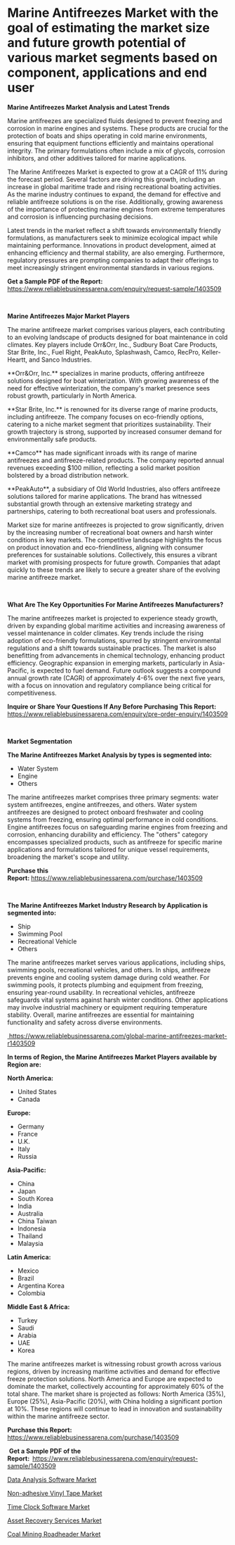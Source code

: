 <p><h1>Marine Antifreezes Market with the goal of estimating the market size and future growth potential of various market segments based on component, applications and end user</h1></p><p><strong>Marine Antifreezes Market Analysis and Latest Trends</strong></p>
<p><p>Marine antifreezes are specialized fluids designed to prevent freezing and corrosion in marine engines and systems. These products are crucial for the protection of boats and ships operating in cold marine environments, ensuring that equipment functions efficiently and maintains operational integrity. The primary formulations often include a mix of glycols, corrosion inhibitors, and other additives tailored for marine applications.</p><p>The Marine Antifreezes Market is expected to grow at a CAGR of 11% during the forecast period. Several factors are driving this growth, including an increase in global maritime trade and rising recreational boating activities. As the marine industry continues to expand, the demand for effective and reliable antifreeze solutions is on the rise. Additionally, growing awareness of the importance of protecting marine engines from extreme temperatures and corrosion is influencing purchasing decisions.</p><p>Latest trends in the market reflect a shift towards environmentally friendly formulations, as manufacturers seek to minimize ecological impact while maintaining performance. Innovations in product development, aimed at enhancing efficiency and thermal stability, are also emerging. Furthermore, regulatory pressures are prompting companies to adapt their offerings to meet increasingly stringent environmental standards in various regions.</p></p>
<p><strong>Get a Sample PDF of the Report:&nbsp;</strong> <a href="https://www.reliablebusinessarena.com/enquiry/request-sample/1403509?utm_campaign=1599&utm_medium=2&utm_source=Github&utm_content=ia&utm_term=23102024&utm_id=marine-antifreezes">https://www.reliablebusinessarena.com/enquiry/request-sample/1403509</a></p>
<p>&nbsp;</p>
<p><strong>Marine Antifreezes Major Market Players</strong></p>
<p><p>The marine antifreeze market comprises various players, each contributing to an evolving landscape of products designed for boat maintenance in cold climates. Key players include Orr&Orr, Inc., Sudbury Boat Care Products, Star Brite, Inc., Fuel Right, PeakAuto, Splashwash, Camco, RecPro, Keller-Heartt, and Sanco Industries.</p><p>**Orr&Orr, Inc.** specializes in marine products, offering antifreeze solutions designed for boat winterization. With growing awareness of the need for effective winterization, the company's market presence sees robust growth, particularly in North America.</p><p>**Star Brite, Inc.** is renowned for its diverse range of marine products, including antifreeze. The company focuses on eco-friendly options, catering to a niche market segment that prioritizes sustainability. Their growth trajectory is strong, supported by increased consumer demand for environmentally safe products.</p><p>**Camco** has made significant inroads with its range of marine antifreezes and antifreeze-related products. The company reported annual revenues exceeding $100 million, reflecting a solid market position bolstered by a broad distribution network.</p><p>**PeakAuto**, a subsidiary of Old World Industries, also offers antifreeze solutions tailored for marine applications. The brand has witnessed substantial growth through an extensive marketing strategy and partnerships, catering to both recreational boat users and professionals.</p><p>Market size for marine antifreezes is projected to grow significantly, driven by the increasing number of recreational boat owners and harsh winter conditions in key markets. The competitive landscape highlights the focus on product innovation and eco-friendliness, aligning with consumer preferences for sustainable solutions. Collectively, this ensures a vibrant market with promising prospects for future growth. Companies that adapt quickly to these trends are likely to secure a greater share of the evolving marine antifreeze market.</p></p>
<p>&nbsp;</p>
<p><strong>What Are The Key Opportunities For Marine Antifreezes Manufacturers?</strong></p>
<p><p>The marine antifreezes market is projected to experience steady growth, driven by expanding global maritime activities and increasing awareness of vessel maintenance in colder climates. Key trends include the rising adoption of eco-friendly formulations, spurred by stringent environmental regulations and a shift towards sustainable practices. The market is also benefitting from advancements in chemical technology, enhancing product efficiency. Geographic expansion in emerging markets, particularly in Asia-Pacific, is expected to fuel demand. Future outlook suggests a compound annual growth rate (CAGR) of approximately 4-6% over the next five years, with a focus on innovation and regulatory compliance being critical for competitiveness.</p></p>
<p><strong>Inquire or Share Your Questions If Any Before Purchasing This Report:</strong> <a href="https://www.reliablebusinessarena.com/enquiry/pre-order-enquiry/1403509?utm_campaign=1599&utm_medium=2&utm_source=Github&utm_content=ia&utm_term=23102024&utm_id=marine-antifreezes">https://www.reliablebusinessarena.com/enquiry/pre-order-enquiry/1403509</a></p>
<p>&nbsp;</p>
<p><strong>Market Segmentation</strong></p>
<p><strong>The Marine Antifreezes Market Analysis by types is segmented into:</strong></p>
<p><ul><li>Water System</li><li>Engine</li><li>Others</li></ul></p>
<p><p>The marine antifreezes market comprises three primary segments: water system antifreezes, engine antifreezes, and others. Water system antifreezes are designed to protect onboard freshwater and cooling systems from freezing, ensuring optimal performance in cold conditions. Engine antifreezes focus on safeguarding marine engines from freezing and corrosion, enhancing durability and efficiency. The "others" category encompasses specialized products, such as antifreeze for specific marine applications and formulations tailored for unique vessel requirements, broadening the market's scope and utility.</p></p>
<p><strong>Purchase this Report:&nbsp;</strong><a href="https://www.reliablebusinessarena.com/purchase/1403509?utm_campaign=1599&utm_medium=2&utm_source=Github&utm_content=ia&utm_term=23102024&utm_id=marine-antifreezes">https://www.reliablebusinessarena.com/purchase/1403509</a></p>
<p>&nbsp;</p>
<p><strong>The Marine Antifreezes Market Industry Research by Application is segmented into:</strong></p>
<p><ul><li>Ship</li><li>Swimming Pool</li><li>Recreational Vehicle</li><li>Others</li></ul></p>
<p><p>The marine antifreezes market serves various applications, including ships, swimming pools, recreational vehicles, and others. In ships, antifreeze prevents engine and cooling system damage during cold weather. For swimming pools, it protects plumbing and equipment from freezing, ensuring year-round usability. In recreational vehicles, antifreeze safeguards vital systems against harsh winter conditions. Other applications may involve industrial machinery or equipment requiring temperature stability. Overall, marine antifreezes are essential for maintaining functionality and safety across diverse environments.</p></p>
<p><a href="https://www.reliablebusinessarena.com/global-marine-antifreezes-market-r1403509?utm_campaign=1599&utm_medium=2&utm_source=Github&utm_content=ia&utm_term=23102024&utm_id=marine-antifreezes">&nbsp;https://www.reliablebusinessarena.com/global-marine-antifreezes-market-r1403509</a></p>
<p><strong>In terms of Region, the Marine Antifreezes Market Players available by Region are:</strong></p>
<p>
    <p> <strong> North America: </strong>
        <ul>
            <li>United States</li>
            <li>Canada</li>
        </ul>
        </p> 
    <p> <strong> Europe: </strong>
        <ul>
            <li>Germany</li>
            <li>France</li>
            <li>U.K.</li>
            <li>Italy</li>
            <li>Russia</li>
        </ul>
        </p> 
    <p> <strong> Asia-Pacific: </strong>
        <ul>
            <li>China</li>
            <li>Japan</li>
            <li>South Korea</li>
            <li>India</li>
            <li>Australia</li>
            <li>China Taiwan</li>
            <li>Indonesia</li>
            <li>Thailand</li>
            <li>Malaysia</li>
        </ul>
        </p> 
    <p> <strong> Latin America: </strong>
        <ul>
            <li>Mexico</li>
            <li>Brazil</li>
            <li>Argentina Korea</li>
            <li>Colombia</li>
        </ul>
        </p> 
    <p> <strong> Middle East & Africa: </strong>
        <ul>
            <li>Turkey</li>
            <li>Saudi</li>
            <li>Arabia</li>
            <li>UAE</li>
            <li>Korea</li>
        </ul>
    </p>
    </p>
<p><p>The marine antifreezes market is witnessing robust growth across various regions, driven by increasing maritime activities and demand for effective freeze protection solutions. North America and Europe are expected to dominate the market, collectively accounting for approximately 60% of the total share. The market share is projected as follows: North America (35%), Europe (25%), Asia-Pacific (20%), with China holding a significant portion at 10%. These regions will continue to lead in innovation and sustainability within the marine antifreeze sector.</p></p>
<p><strong>Purchase this Report: </strong><a href="https://www.reliablebusinessarena.com/purchase/1403509?utm_campaign=1599&utm_medium=2&utm_source=Github&utm_content=ia&utm_term=23102024&utm_id=marine-antifreezes">https://www.reliablebusinessarena.com/purchase/1403509</a></p>
<p>&nbsp;<strong>Get a Sample PDF of the Report:&nbsp;&nbsp;</strong><a href="https://www.reliablebusinessarena.com/enquiry/request-sample/1403509?utm_campaign=1599&utm_medium=2&utm_source=Github&utm_content=ia&utm_term=23102024&utm_id=marine-antifreezes">https://www.reliablebusinessarena.com/enquiry/request-sample/1403509</a></p>
<p><strong></strong></p>
<p><p><a href="https://www.linkedin.com/pulse/data-analysis-software-market-share-growth-trends-vf46c?utm_campaign=1599&utm_medium=2&utm_source=Github&utm_content=ia&utm_term=23102024&utm_id=marine-antifreezes">Data Analysis Software Market</a></p><p><a href="https://github.com/JosephineMcguire65/Market-Research-Report-List-1/blob/main/non-adhesive-vinyl-tape-market.md?utm_campaign=1599&utm_medium=2&utm_source=Github&utm_content=ia&utm_term=23102024&utm_id=marine-antifreezes">Non-adhesive Vinyl Tape Market</a></p><p><a href="https://www.linkedin.com/pulse/charting-future-comprehensive-analysis-global-time-clock-software-wmmuc?utm_campaign=1599&utm_medium=2&utm_source=Github&utm_content=ia&utm_term=23102024&utm_id=marine-antifreezes">Time Clock Software Market</a></p><p><a href="https://www.linkedin.com/pulse/strategic-insights-global-asset-recovery-services-market-hrx6c?utm_campaign=1599&utm_medium=2&utm_source=Github&utm_content=ia&utm_term=23102024&utm_id=marine-antifreezes">Asset Recovery Services Market</a></p><p><a href="https://issuu.com/reportprime-2/docs/coal-mining-roadheader-market-size-_1ef843194502f2?utm_campaign=1599&utm_medium=2&utm_source=Github&utm_content=ia&utm_term=23102024&utm_id=marine-antifreezes">Coal Mining Roadheader Market</a></p></p>